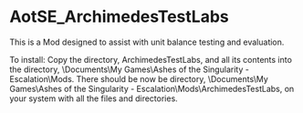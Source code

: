 # AotSE_ArchimedesTestLabs

This is a Mod designed to assist with unit balance testing and evaluation.

To install: Copy the directory, ArchimedesTestLabs, and all its contents into the directory, <Home>\Documents\My Games\Ashes of the Singularity - Escalation\Mods.
There should be now be directory, <Home>\Documents\My Games\Ashes of the Singularity - Escalation\Mods\ArchimedesTestLabs, on your system with all the files and directories.

